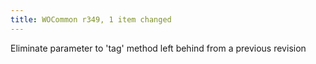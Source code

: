 ```yaml
---
title: WOCommon r349, 1 item changed
---
```


Eliminate parameter to 'tag' method left behind from a previous revision
